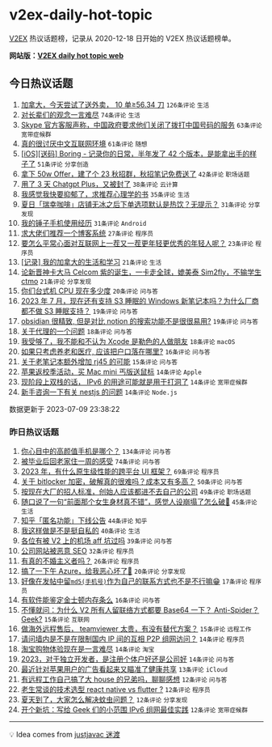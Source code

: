 # v2ex-daily-hot-topic

[V2EX](https://www.v2ex.com/) 热议话题榜，记录从 2020-12-18 日开始的 V2EX 热议话题榜单。

**网站版：[V2EX daily hot topic web](https://boojack.github.io/v2ex-daily-hot-topic-web/)**

## 今日热议话题

<!-- TODAY BEGIN -->

1. [加拿大，今天尝试了送外卖， 10 单≥56.34 刀](https://www.v2ex.com/t/955214) `126条评论` `生活`
1. [对长辈们的观念一言难尽](https://www.v2ex.com/t/955222) `74条评论` `生活`
1. [Skype 官方客服声称，中国政府要求他们关闭了拨打中国号码的服务](https://www.v2ex.com/t/955213) `63条评论` `宽带症候群`
1. [真的很讨厌中文互联网环境](https://www.v2ex.com/t/955231) `61条评论` `随想`
1. [[iOS][送码] Boring - 记录你的日常，半年发了 42 个版本，是能拿出手的样子了](https://www.v2ex.com/t/955241) `51条评论` `分享创造`
1. [拿下 50w Offer，建了个 23 秋招群，秋招笔记免费送了](https://www.v2ex.com/t/955237) `42条评论` `职场话题`
1. [用了 3 天 Chatgpt Plus，又被封了](https://www.v2ex.com/t/955295) `38条评论` `云计算`
1. [我感觉我快要抑郁了，求推荐心理学的书](https://www.v2ex.com/t/955297) `35条评论` `生活`
1. [夏日「瑞幸咖啡」店铺无冰之后下单选项默认是热饮？无提示？](https://www.v2ex.com/t/955223) `31条评论` `分享发现`
1. [我的锤子手机使用经历](https://www.v2ex.com/t/955285) `31条评论` `Android`
1. [求大佬们推荐一个博客系统](https://www.v2ex.com/t/955324) `27条评论` `程序员`
1. [要怎么平常心面对互联网上一茬又一茬更年轻更优秀的年轻人呢？](https://www.v2ex.com/t/955327) `23条评论` `程序员`
1. [[记录] 我的加拿大的生活和学习](https://www.v2ex.com/t/955334) `21条评论` `生活`
1. [论新晋神卡大马 Celcom 紫的诞生，一卡走全球，媲美泰 Sim2fly，不输学生 ctmo](https://www.v2ex.com/t/955265) `21条评论` `分享发现`
1. [你们台式机 CPU 现在多少度](https://www.v2ex.com/t/955312) `20条评论` `问与答`
1. [2023 年 7 月，现在还有支持 S3 睡眠的 Windows 新笔记本吗？为什么厂商都不做 S3 睡眠支持？](https://www.v2ex.com/t/955305) `19条评论` `问与答`
1. [obsidian 很精致, 但是对比 notion 的搜索功能不是很很易用?](https://www.v2ex.com/t/955215) `19条评论` `问与答`
1. [关于代理的一个问题](https://www.v2ex.com/t/955352) `18条评论` `问与答`
1. [我受够了，我不能和不认为 Xcode 是勒色的人做朋友](https://www.v2ex.com/t/955266) `18条评论` `macOS`
1. [如果只考虑养老和医疗, 应该把户口落在哪里?](https://www.v2ex.com/t/955296) `16条评论` `问与答`
1. [关于老笔记本额外增加 rj45 的可能](https://www.v2ex.com/t/955348) `15条评论` `问与答`
1. [苹果返校季活动，买 Mac mini 丐版送鼠标](https://www.v2ex.com/t/955342) `14条评论` `Apple`
1. [现阶段上双栈的话， IPv6 的用途可能就是用于打洞了](https://www.v2ex.com/t/955294) `14条评论` `宽带症候群`
1. [新手咨询一下有关 nestjs 的问题](https://www.v2ex.com/t/955240) `14条评论` `Node.js`

数据更新于 2023-07-09 23:38:22

<!-- TODAY END -->

### 昨日热议话题

<!-- YESTERDAY BEGIN -->

1. [你心目中的高颜值手机是哪个？](https://www.v2ex.com/t/955034) `134条评论` `问与答`
1. [被毕业后回老家住一周的感受](https://www.v2ex.com/t/955057) `74条评论` `问与答`
1. [2023 年，有什么原生级性能的跨平台 UI 框架？](https://www.v2ex.com/t/955040) `69条评论` `程序员`
1. [关于 bitlocker 加密，破解真的很难吗？成本又有多高？](https://www.v2ex.com/t/955158) `50条评论` `问与答`
1. [按现在大厂的招人标准，创始人应该都进不去自己的公司](https://www.v2ex.com/t/955085) `49条评论` `职场话题`
1. [随口说了一句“前面那个女生身材真不错”，感觉人设崩塌了怎么破🥲](https://www.v2ex.com/t/955139) `45条评论` `生活`
1. [知乎「匿名功能」下线公告](https://www.v2ex.com/t/955039) `44条评论` `知乎`
1. [我这样做是不是挺自私的](https://www.v2ex.com/t/955033) `40条评论` `生活`
1. [各位有被 V2 上的机场 aff 坑过吗](https://www.v2ex.com/t/955174) `39条评论` `问与答`
1. [公司网站被恶意 SEO](https://www.v2ex.com/t/955064) `32条评论` `程序员`
1. [有真的不婚主义者吗？](https://www.v2ex.com/t/955049) `26条评论` `程序员`
1. [搞了一下午 Azure，给我恶心坏了👊](https://www.v2ex.com/t/955138) `20条评论` `分享发现`
1. [好像在发帖中留`md5(手机号)`作为自己的联系方式也不是不行嘛😁](https://www.v2ex.com/t/955180) `17条评论` `程序员`
1. [有软件能鉴定金士顿内存条么](https://www.v2ex.com/t/955059) `16条评论` `问与答`
1. [不懂就问：为什么 V2 所有人留联络方式都要 Base64 一下？ Anti-Spider？ Geek?](https://www.v2ex.com/t/955068) `15条评论` `互联网`
1. [做海外远程售后， teamviewer 太贵，有没有替代方案？](https://www.v2ex.com/t/955044) `15条评论` `远程工作`
1. [请问墙内是不是在限制国内 IP 间的互相 P2P 组网访问？](https://www.v2ex.com/t/955206) `14条评论` `程序员`
1. [淘宝购物体验现在是一言难尽](https://www.v2ex.com/t/955041) `14条评论` `淘宝`
1. [2023，对于独立开发者，是注册个体户好还是公司好](https://www.v2ex.com/t/955035) `14条评论` `问与答`
1. [最近针对苹果用户的广告看起来又瞄准了健康共享](https://www.v2ex.com/t/955094) `13条评论` `iCloud`
1. [有远程工作自己搞了大 house 的兄弟吗，聊聊感想](https://www.v2ex.com/t/955189) `12条评论` `问与答`
1. [老生常谈的技术选型 react native vs flutter ?](https://www.v2ex.com/t/955166) `12条评论` `程序员`
1. [夏天到了，大家怎么解决蚊虫问题？](https://www.v2ex.com/t/955133) `12条评论` `分享发现`
1. [开个新坑：写给 Geek 们的小范围 IPv6 组网最佳实践](https://www.v2ex.com/t/955078) `12条评论` `宽带症候群`

<!-- YESTERDAY END -->

---

💡 Idea comes from [justjavac 迷渡](https://github.com/justjavac/)
